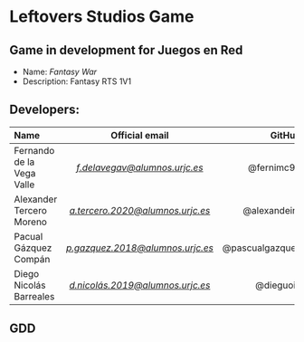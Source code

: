 # Leftovers Studios Game
## Game in development for Juegos en Red
 - Name: *Fantasy War*
 - Description: Fantasy RTS 1V1 
## Developers: 
| Name | Official email | GitHub |
| :---        |    :----:   |          ---: |
| Fernando de la Vega Valle | *f.delavegav@alumnos.urjc.es* | @fernimc96 |
| Alexander Tercero Moreno | *a.tercero.2020@alumnos.urjc.es* | @alexandeiro |
| Pacual Gázquez Compán | *p.gazquez.2018@alumnos.urjc.es* | @pascualgazquez |
| Diego Nicolás Barreales| *d.nicolás.2019@alumnos.urjc.es* | @dieguoin |

## GDD
 
